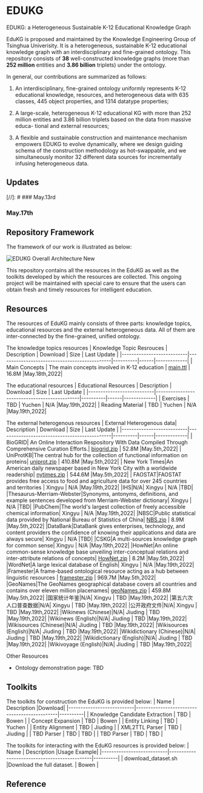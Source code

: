# EDUKG
EDUKG: a Heterogeneous Sustainable K-12 Educational Knowledge Graph

EduKG is proposed and maintained by the Knowledge Engineering Group of Tsinghua Univerisity. It is a heterogeneous, sustainable K-12 educational knowledge graph with an interdisciplinary and fine-grained ontology. This repository consists of **38** well-constructed knowledge graphs (more than **252 million** entities and **3.86 billion** triplets) under the ontology. 

 In general, our contributions are summarized as follows:

1. An interdisciplinary, fine-grained ontology uniformly represents K-12 educational knowledge, resources, and heterogeneous data with 635 classes, 445 object properties, and 1314 datatype properties; 

2. A large-scale, heterogeneous K-12 educational KG with more than 252 million entities and 3.86 billion triplets based on the data from massive educa- tional and external resources;

3. A flexible and sustainable construction and maintenance mechanism empowers EDUKG to evolve dynamically, where we design guiding schema of the construction methodology as hot-swappable, and we simultaneously monitor 32 different data sources for incrementally infusing heterogeneous data.

## Updates

[//]: # ### May.13rd

### May.17th

## Repository Framework

The framework of our work is illustrated as below:

![EDUKG Overall Architecture New](https://user-images.githubusercontent.com/96781042/168043447-3a574ed0-71ed-4686-add6-cf9d207b47a3.png)

This repository contains all the resources in the EduKG as well as the toolkits developed by which the resources are collected. This ongoing project will be maintained with special care to ensure that the users can obtain fresh and timely resources for intelligent education.

## Resources

The resources of EduKG mainly consists of three parts: knowledge topics, educational resources and the external heterogeneous data. All of them are inter-connected by the fine-grained, unified ontology.

The knowledge topics resources
| Knowledge Topic Resrouces | Description                                  | Download | Size | Last Update |
|---------------------------|----------------------------------------------|----------|------|-------------|
| Main Concepts             | The main concepts involved in K-12 education | [main.ttl](https://drive.google.com/file/d/1YoPITzjk2oKoX0k_XbLplu8IUn16bg4-/view?usp=sharing) | 16.8M  |May.18th,2022|



The educational resources
| Educational Resources     | Description                                  | Download | Size | Last Update |
|---------------------------|----------------------------------------------|----------|------|-------------|
| Exercises                 | TBD                                          | Yuchen   | N/A  |May.19th,2022|
| Reading Material          | TBD                                          | Yuchen   | N/A  |May.19th,2022|


The external heterogenous resources
| External Heterogenous data| Description                                  | Download | Size | Last Update |
|---------------------------|----------------------------------------------|----------|------|-------------|
| BioGRID| An Online Interaction Respository With Data Compiled Through Comprehensive Curation Efforts.| [biogrid.zip](https://drive.google.com/file/d/1ed0ec9WdEDuCIdrd7rJOwkyoWtr2Bc5c/view?usp=sharing)   | 52.8M  |May.5th,2022|
| UniProtKB|The central hub for the collection of functional information on proteins| [uniprot.zip](https://drive.google.com/file/d/19GqxPKCupUwIOH1OWLRSZ7LdLhKIJ4dQ/view?usp=sharing)   | 410.8M  |May.5th,2022|
| New York Times|An American daily newspaper based in New York City with a worldwide readership| [nytimes.zip](https://drive.google.com/file/d/1ZV21wGPx8oE9XKwijlAIRFlNM6cCpH9A/view?usp=sharing)   | 544.6M  |May.5th,2022|
| FAOSTAT|FAOSTAT provides free access to food and agriculture data for over 245 countries and territories | Xingyu   | N/A  |May.19th,2022|
|IHS|N/A| Xingyu   | N/A  |TBD|
|Thesaurus-Merriam-Webster|Synonyms, antonyms, definitions, and example sentences developed from Merriam-Webster dictionary| Xingyu   | N/A  |TBD|
|PubChem|The world's largest collection of freely accessible chemical information| Xingyu   | N/A  |May.19th,2022|
|NBSC|Public statistical data provided by National Bureau of Statistics of China| [NBS.zip](https://drive.google.com/file/d/1ItBqExrTXonsyk8EzU9b7lj0HZK536AR/view?usp=sharing)  | 8.9M  |May.5th,2022|
|DataBank|DataBank gives enterprises, technology, and content providers the confidence of knowing their applications and data are always secure| Xingyu   | N/A  |TBD|
|CSKG|A multi-sources knowledge graph for common sense| Xingyu   | N/A  |May.19th,2022|
|HowNet|An online common-sense knowledge base unveiling inter-conceptual relations and inter-attribute relations of concepts| [HowNet.zip](https://drive.google.com/file/d/1kZg3ose06wLIYNBJ1XfXmY7GdToR2On1/view?usp=sharing)   | 8.2M  |May.5th,2022|
|WordNet|A large lexical database of English| Xingyu   | N/A  |May.19th,2022|
|Framester|A frame-based ontological resource acting as a hub between linguistic resources | [framester.zip](https://drive.google.com/file/d/1hWSGOAYpgTk5-hrCoijhLI9jPhpPVJ5T/view?usp=sharing)   | 969.7M  |May.5th,2022|
|GeoNames|The GeoNames geographical database covers all countries and contains over eleven million placenames| [geoNames.zip](https://drive.google.com/file/d/1Yve8deeTpQsqjpT2TpTmrktB1vnlECwY/view?usp=sharing)   | 459.8M  |May.5th,2022|
|国家统计年鉴|N/A| Xingyu   | TBD  |May.19th,2022|
|第五六次人口普查数据|N/A| Xingyu   | TBD  |May.19th,2022|
|公开政府文件|N/A| Xingyu   | TBD  |May.19th,2022|
|Wikinews (Chinese)|N/A| Jiuding  | TBD  |May.19th,2022|
|Wikinews (English)|N/A| Jiuding  | TBD  |May.19th,2022|
|Wikisources (Chinese)|N/A| Jiuding  | TBD  |May.19th,2022|
|Wikisources (English)|N/A| Jiuding  | TBD  |May.19th,2022|
|Wikidictionary (Chinese)|N/A| Jiuding  | TBD  |May.19th,2022|
|Wikidictionary (English)|N/A| Jiuding  | TBD  |May.19th,2022|
|Wikivoyage (English)|N/A| Jiuding  | TBD  |May.19th,2022|




Other Resources 
  - Ontology demonstration page: TBD

## Toolkits

The toolkits for construction the EduKG is provided below:
| Name     | Description                                  |Download|
|---------------------------|----------------------------------------------|----------|
| Knowledge Candidate Extraction | TBD                                          | Bowen   |
| Concept Expansion        | TBD                                          | Bowen   | 
| Entity Linking        | TBD                                          | Yuchen   | 
| Entity Alignment        | TBD                                          | Jiuding   | 
| XML2TTL Parser       | TBD                                          | Jiuding   | 
| TBD Parser       | TBD                                          | TBD   | 
| TBD Parser       | TBD                                          | TBD   | 

The toolkits for interacting with the EduKG resources is provided below:
| Name     | Description                                  |Usage Example|
|---------------------------|----------------------------------------------|----------|
| download_dataset.sh |Download the full dataset. | Bowen   |



## Reference


